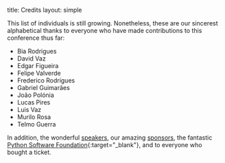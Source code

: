 title: Credits
layout: simple

This list of individuals is still growing. Nonetheless, these are our sincerest alphabetical thanks to everyone who have made contributions to this conference thus far:

* Bia Rodrigues
* David Vaz
* Edgar Figueira
* Felipe Valverde
* Frederico Rodrigues
* Gabriel Guimarães
* João Polónia
* Lucas Pires
* Luis Vaz
* Murilo Rosa
* Telmo Guerra

In addition, the wonderful [speakers](/talks/schedule/), our amazing [sponsors](/sponsors/sponsors), the fantastic [Python Software Foundation](https://www.python.org/psf/){:target="_blank"}, and to everyone who bought a ticket.
